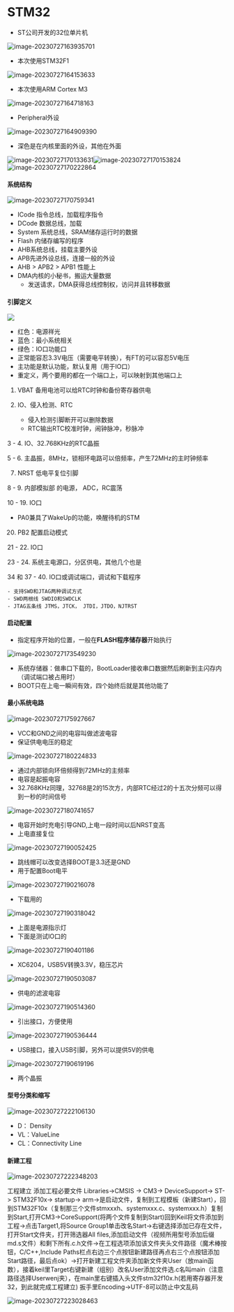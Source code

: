 # STM32

-   ST公司开发的32位单片机 

![image-20230727163935701](C:/Users/24962/AppData/Roaming/Typora/typora-user-images/image-20230727163935701.png)

-   本次使用STM32F1

![image-20230727164153633](C:/Users/24962/AppData/Roaming/Typora/typora-user-images/image-20230727164153633.png)

-   本次使用ARM Cortex M3

![image-20230727164718163](C:/Users/24962/AppData/Roaming/Typora/typora-user-images/image-20230727164718163.png)

-   Peripheral外设

![image-20230727164909390](C:/Users/24962/AppData/Roaming/Typora/typora-user-images/image-20230727164909390.png)

-   深色是在内核里面的外设，其他在外面

![image-20230727170133631](C:/Users/24962/AppData/Roaming/Typora/typora-user-images/image-20230727170133631.png)![image-20230727170153824](C:/Users/24962/AppData/Roaming/Typora/typora-user-images/image-20230727170153824.png)![image-20230727170222864](C:/Users/24962/AppData/Roaming/Typora/typora-user-images/image-20230727170222864.png)

#### 系统结构

![image-20230727170759341](C:/Users/24962/AppData/Roaming/Typora/typora-user-images/image-20230727170759341.png)

-   ICode 指令总线，加载程序指令
-   DCode 数据总线，加载
-   System 系统总线，SRAM储存运行时的数据
-   Flash 内储存编写的程序
-   AHB系统总线，挂载主要外设
-   APB先进外设总线，连接一般的外设
-   AHB > APB2 > APB1 性能上
-   DMA内核的小秘书，搬运大量数据
    -   发送请求，DMA获得总线控制权，访问并且转移数据

#### 引脚定义

![](C:/Users/24962/Desktop/STM32%E5%85%A5%E9%97%A8%E6%95%99%E7%A8%8B%E8%B5%84%E6%96%99/STM32F103C8T6%E5%BC%95%E8%84%9A%E5%AE%9A%E4%B9%89.png)

-   红色：电源祥光
-   蓝色：最小系统相关
-   绿色：IO口功能口
-   正常能容忍3.3V电压（需要电平转换），有FT的可以容忍5V电压
-   主功能是默认功能，默认复用（用于IO口）
-   重定义，两个要用的都在一个端口上，可以映射到其他端口上

1.   VBAT 备用电池可以给RTC时钟和备份寄存器供电

2.   IO、侵入检测、RTC

     -   侵入检测引脚断开可以删除数据
     -   RTC输出RTC校准时钟，闹钟脉冲，秒脉冲

3 - 4.  IO、32.768KHz的RTC晶振

5 - 6. 主晶振，8MHz，锁相环电路可以倍频率，产生72MHz的主时钟频率

7. NRST 低电平复位引脚

8 - 9. 内部模拟部 的电源， ADC，RC震荡

10 - 19. IO口

-   PA0兼具了WakeUp的功能，唤醒待机的STM

20.   PB2 配置启动模式

21 - 22. IO口

23 - 24. 系统主电源口，分区供电，其他几个也是

34 和 37 - 40. IO口或调试端口，调试和下载程序

	- 支持SWD和JTAG两种调试方式
	- SWD两根线 SWDIO和SWDCLK
	- JTAG五条线 JTMS，JTCK， JTDI，JTDO，NJTRST

#### 启动配置

-   指定程序开始的位置，一般在**FLASH程序储存器**开始执行

![image-20230727173549230](C:/Users/24962/AppData/Roaming/Typora/typora-user-images/image-20230727173549230.png)

-   系统存储器：做串口下载的，BootLoader接收串口数据然后刷新到主闪存内（调试端口被占用时）
-   BOOT只在上电一瞬间有效，四个始终后就是其他功能了

#### 最小系统电路

![image-20230727175927667](C:/Users/24962/AppData/Roaming/Typora/typora-user-images/image-20230727175927667.png)

-   VCC和GND之间的电容叫做滤波电容
-   保证供电电压的稳定

![image-20230727180224833](C:/Users/24962/AppData/Roaming/Typora/typora-user-images/image-20230727180224833.png)

-   通过内部锁向环倍频得到72MHz的主频率
-   电容是起振电容
-   32.768KHz同理，32768是2的15次方，内部RTC经过2的十五次分频可以得到一秒的时间信号

![image-20230727180741657](C:/Users/24962/AppData/Roaming/Typora/typora-user-images/image-20230727180741657.png)

-   电容开始时充电引导GND,上电一段时间以后NRST变高
-   上电直接复位

![image-20230727190052425](C:/Users/24962/AppData/Roaming/Typora/typora-user-images/image-20230727190052425.png)

-   跳线帽可以改变选择BOOT是3.3还是GND
-   用于配置Boot电平

![image-20230727190216078](C:/Users/24962/AppData/Roaming/Typora/typora-user-images/image-20230727190216078.png)

-   下载用的

![image-20230727190318042](C:/Users/24962/AppData/Roaming/Typora/typora-user-images/image-20230727190318042.png)

-   上面是电源指示灯
-   下面是测试IO口的

![image-20230727190401186](C:/Users/24962/AppData/Roaming/Typora/typora-user-images/image-20230727190401186.png)

-   XC6204，USB5V转换3.3V，稳压芯片

![image-20230727190503087](C:/Users/24962/AppData/Roaming/Typora/typora-user-images/image-20230727190503087.png)

-   供电的滤波电容

![image-20230727190514360](C:/Users/24962/AppData/Roaming/Typora/typora-user-images/image-20230727190514360.png)

-   引出接口，方便使用

![image-20230727190536444](C:/Users/24962/AppData/Roaming/Typora/typora-user-images/image-20230727190536444.png)

-   USB接口，接入USB引脚，另外可以提供5V的供电

![image-20230727190619196](C:/Users/24962/AppData/Roaming/Typora/typora-user-images/image-20230727190619196.png)

-   两个晶振

#### 型号分类和缩写

![image-20230727222106130](C:/Users/24962/AppData/Roaming/Typora/typora-user-images/image-20230727222106130.png)

-   D： Density
-   VL：ValueLine
-   CL：Connectivity Line

#### 新建工程

![image-20230727222348203](C:/Users/24962/AppData/Roaming/Typora/typora-user-images/image-20230727222348203.png)

工程建立
添加工程必要文件 
Libraries->CMSIS -> CM3-> DeviceSupport-> ST-> STM32F10x-> startup-> arm->是启动文件，复制到工程模板（新建Start），回到STM32F10x（复制那三个文件stmxxxh、systemxxx.c、systemxxx.h）复制到Start,打开CM3->CoreSupport(将两个文件复制到Start)回到Keil将文件添加到工程->点击Target1,将Source Group1单击改名Start->右键选择添加已存在文件，打开Start文件夹，打开筛选器All files,添加启动文件（视频所用型号添加后缀md.s文件）和剩下所有.c.h文件->在工程选项添加该文件夹头文件路径（魔术棒按钮，C/C++,Include Paths栏点右边三个点按钮新建路径再点右三个点按钮添加Start路径，最后点ok）->打开新建工程文件夹添加新文件夹User（放main函数），接着keil里Target右键新建（组别）改名User添加文件选.c名叫main（注意路径选择Userwenj夹），在main里右键插入头文件stm32f10x.h(若用寄存器开发32，到此就完成工程建立) 
扳手里Encoding->UTF-8可以防止中文乱码

![image-20230727223028463](C:/Users/24962/AppData/Roaming/Typora/typora-user-images/image-20230727223028463.png)
